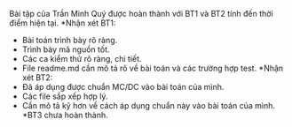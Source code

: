 Bài tập của Trần Minh Quý được hoàn thành với BT1 và BT2 tính đến thời điểm hiện tại.
*Nhận xét BT1:
- Bài toán trình bày rõ ràng.
- Trình bày mã nguồn tốt.
- Các ca kiểm thử rõ ràng, chi tiết.
- File readme.md cần mô tả rõ về bài toán và các trường hợp test.
*Nhận xét BT2:
- Đã áp dụng được chuẩn MC/DC vào bài toán của mình.
- Các file sắp xếp hợp lý.
- Cần mô tả kỹ hơn về cách áp dụng chuẩn này vào bài toán của mình.
*BT3 chưa hoàn thành.
